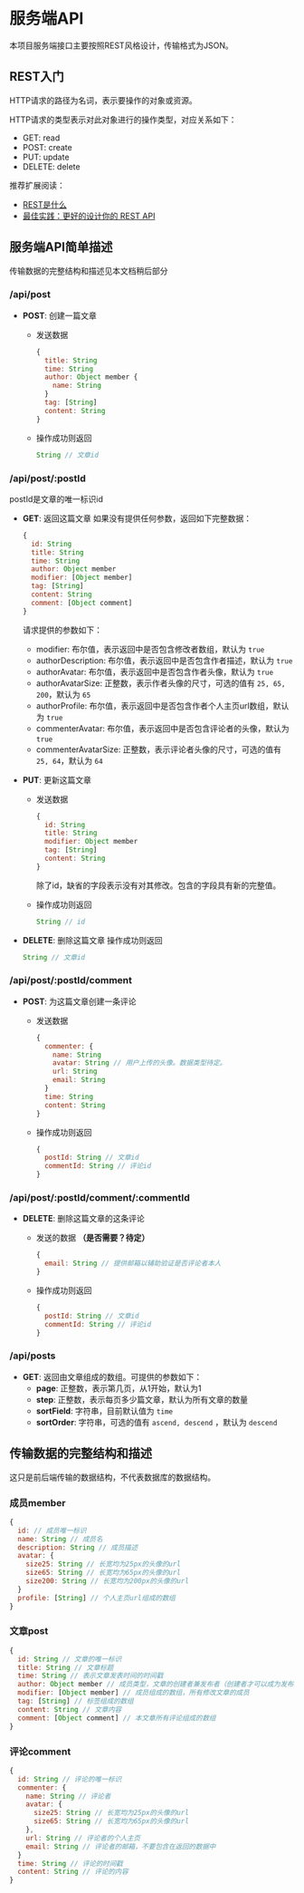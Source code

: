 # 服务端API

本项目服务端接口主要按照REST风格设计，传输格式为JSON。

## REST入门

HTTP请求的路径为名词，表示要操作的对象或资源。

HTTP请求的类型表示对此对象进行的操作类型，对应关系如下：

- GET: read
- POST: create
- PUT: update
- DELETE: delete

推荐扩展阅读：

- [REST是什么](https://www.evernote.com/shard/s309/sh/e0232a85-11ab-4d73-b435-c996c6b359ba/02127eaf8c6e24f013b0c2133c3edd98)
- [最佳实践：更好的设计你的 REST API](https://www.evernote.com/shard/s309/sh/56f02d93-2eec-4807-b7e1-c49d9f02af5f/f5500d2f6c8952c486a1ec0d202b36a4)




## 服务端API简单描述

传输数据的完整结构和描述见本文档稍后部分

### /api/post

- **POST**: 创建一篇文章
  - 发送数据

    ```JavaScript
    {
      title: String
      time: String
      author: Object member {
        name: String
      }
      tag: [String]
      content: String
    }
    ```
  - 操作成功则返回

    ```JavaScript
    String // 文章id
    ```


### /api/post/:postId

postId是文章的唯一标识id

- **GET**: 返回这篇文章
  如果没有提供任何参数，返回如下完整数据：

  ```JavaScript
  {
    id: String
    title: String
    time: String
    author: Object member
    modifier: [Object member]
    tag: [String]
    content: String
    comment: [Object comment]
  }
  ```
  请求提供的参数如下：
  - modifier: 布尔值，表示返回中是否包含修改者数组，默认为 `true`
  - authorDescription: 布尔值，表示返回中是否包含作者描述，默认为 `true`
  - authorAvatar: 布尔值，表示返回中是否包含作者头像，默认为 `true`
  - authorAvatarSize: 正整数，表示作者头像的尺寸，可选的值有 `25, 65, 200`，默认为 `65`
  - authorProfile: 布尔值，表示返回中是否包含作者个人主页url数组，默认为 `true`
  - commenterAvatar: 布尔值，表示返回中是否包含评论者的头像，默认为 `true`
  - commenterAvatarSize: 正整数，表示评论者头像的尺寸，可选的值有 `25, 64`，默认为 `64`
    
- **PUT**: 更新这篇文章
  - 发送数据

    ```JavaScript
    {
      id: String
      title: String
      modifier: Object member
      tag: [String]
      content: String
    }
    ```
    除了id，缺省的字段表示没有对其修改。包含的字段具有新的完整值。
  - 操作成功则返回

    ```JavaScript
    String // id
    ```
- **DELETE**: 删除这篇文章
  操作成功则返回

    ```JavaScript
    String // 文章id
    ```

### /api/post/:postId/comment

- **POST**: 为这篇文章创建一条评论
  - 发送数据

    ```JavaScript
    {
      commenter: {
        name: String
        avatar: String // 用户上传的头像。数据类型待定。
        url: String
        email: String
      }
      time: String
      content: String
    }
    ```
  - 操作成功则返回

    ```JavaScript
    {
      postId: String // 文章id
      commentId: String // 评论id
    }
    ```

### /api/post/:postId/comment/:commentId

- **DELETE**: 删除这篇文章的这条评论
  - 发送的数据 **（是否需要？待定）**

    ```JavaScript
    {
      email: String // 提供邮箱以辅助验证是否评论者本人
    }
    ```
  - 操作成功则返回

    ```JavaScript
    {
      postId: String // 文章id
      commentId: String // 评论id
    }
    ```

### /api/posts

- **GET**: 返回由文章组成的数组。可提供的参数如下：
  - **page**: 正整数，表示第几页，从1开始，默认为1
  - **step**: 正整数，表示每页多少篇文章，默认为所有文章的数量
  - **sortField**: 字符串，目前默认值为 `time`
  - **sortOrder**: 字符串，可选的值有 `ascend, descend` ，默认为 `descend`





## 传输数据的完整结构和描述

这只是前后端传输的数据结构，不代表数据库的数据结构。

### 成员member

```JavaScript
{
  id: // 成员唯一标识
  name: String // 成员名
  description: String // 成员描述
  avatar: {
    size25: String // 长宽均为25px的头像的url
    size65: String // 长宽均为65px的头像的url
    size200: String // 长宽均为200px的头像的url
  }
  profile: [String] // 个人主页url组成的数组
}
```

### 文章post

```JavaScript
{
  id: String // 文章的唯一标识
  title: String // 文章标题
  time: String // 表示文章发表时间的时间戳
  author: Object member // 成员类型，文章的创建者兼发布者（创建者才可以成为发布者）
  modifier: [Object member] // 成员组成的数组，所有修改文章的成员
  tag: [String] // 标签组成的数组
  content: String // 文章内容
  comment: [Object comment] // 本文章所有评论组成的数组
}
```

### 评论comment

```JavaScript
{
  id: String // 评论的唯一标识
  commenter: {
    name: String // 评论者
    avatar: {
      size25: String // 长宽均为25px的头像的url
      size65: String // 长宽均为65px的头像的url
    },
    url: String // 评论者的个人主页
    email: String // 评论者的邮箱，不要包含在返回的数据中
  }
  time: String // 评论的时间戳
  content: String // 评论的内容
}
```
